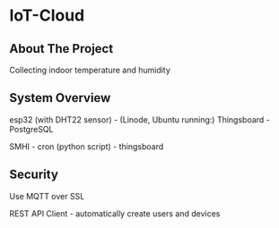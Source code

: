 # IoT-Cloud


## About The Project
Collecting indoor temperature and humidity

## System Overview

esp32 (with DHT22 sensor) - (Linode, Ubuntu running:) Thingsboard - PostgreSQL   

SMHI - cron (python script) - thingsboard

## Security

Use MQTT over SSL 


REST API Client - automatically create users and devices